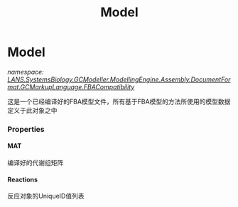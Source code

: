 ﻿---
title: Model
---

# Model
_namespace: [LANS.SystemsBiology.GCModeller.ModellingEngine.Assembly.DocumentFormat.GCMarkupLanguage.FBACompatibility](N-LANS.SystemsBiology.GCModeller.ModellingEngine.Assembly.DocumentFormat.GCMarkupLanguage.FBACompatibility.html)_

这是一个已经编译好的FBA模型文件，所有基于FBA模型的方法所使用的模型数据定义于此对象之中



### Properties

#### MAT
编译好的代谢组矩阵
#### Reactions
反应对象的UniqueID值列表

